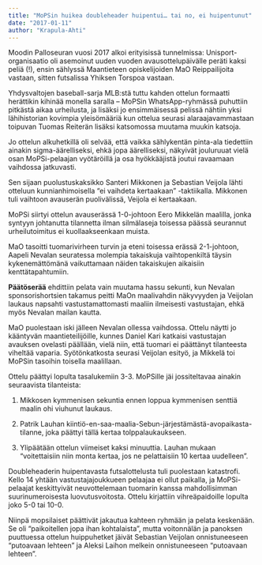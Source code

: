 ```yaml
---
title: "MoPSin huikea doubleheader huipentui… tai no, ei huipentunut"
date: "2017-01-11"
author: "Krapula-Ahti"
---
```


Moodin Palloseuran vuosi 2017 alkoi erityisissä tunnelmissa: Unisport-organisaatio oli asemoinut uuden vuoden avausottelupäivälle peräti kaksi peliä (!), ensin sählyssä Maantieteen opiskelijoiden MaO Reippailijoita vastaan, sitten futsalissa Yhiksen Torspoa vastaan.

Yhdysvaltojen baseball-sarja MLB:stä tuttu kahden ottelun formaatti herättikin kihinää monella saralla – MoPSin WhatsApp-ryhmässä puhuttiin pitkästä aikaa urheilusta, ja lisäksi jo ensimmäisessä pelissä nähtiin yksi lähihistorian kovimpia yleisömääriä kun ottelua seurasi alaraajavammastaan toipuvan Tuomas Reiterän lisäksi katsomossa muutama muukin katsoja.

Jo ottelun alkuhetkillä oli selvää, että vaikka sählykentän pinta-ala tiedettiin ainakin sigma-äärelliseksi, ehkä jopa äärelliseksi, näkyivät jouluruuat vielä osan MoPSi-pelaajan vyötäröillä ja osa hyökkääjistä joutui ravaamaan vaihdossa jatkuvasti.

<!-- ![](https://doc-0c-7g-docs.googleusercontent.com/docs/securesc/ha0ro937gcuc7l7deffksulhg5h7mbp1/ephvla12qvbuvher7og9pk7thdl77b5n/1484150400000/08849784491103088722/*/0B_b9XIivn7p3WkFVSksxc25zdkE) -->

Sen sijaan puolustuskaksikko Santeri Mikkonen ja Sebastian Veijola lähti otteluun kunnianhimoisella “ei vaihdeta kertaakaan” -taktiikalla. Mikkonen tuli vaihtoon avauserän puolivälissä, Veijola ei kertaakaan.

MoPSi siirtyi ottelun avauserässä 1-0-johtoon Eero Mikkelän maalilla, jonka syntyyn johtanutta tilannetta ilman silmälaseja toisessa päässä seurannut urheilutoimitus ei kuollaakseenkaan muista.

MaO tasoitti tuomarivirheen turvin ja eteni toisessa erässä 2-1-johtoon, Aapeli Nevalan seuratessa molempia takaiskuja vaihtopenkiltä täysin kykenemättömänä vaikuttamaan näiden takaiskujen aikaisiin kenttätapahtumiin.

**Päätöserää** ehdittiin pelata vain muutama hassu sekunti, kun Nevalan sponsorishortsien takamus peitti MaOn maalivahdin näkyvyyden ja Veijolan laukaus napsahti vastustamattomasti maaliin ilmeisesti vastustajan, ehkä myös Nevalan mailan kautta.

MaO puolestaan iski jälleen Nevalan ollessa vaihdossa. Ottelu näytti jo kääntyvän maantieteilijöille, kunnes Daniel Kari katkaisi vastustajan avauksen ovelasti päällään, vielä niin, että tuomari ei päättänyt tilanteesta viheltää vaparia. Syötönkatkosta seurasi Veijolan esityö, ja Mikkelä toi MoPSin tasoihin toisella maalillaan.

Ottelu päättyi lopulta tasalukemiin 3-3. MoPSille jäi jossiteltavaa ainakin seuraavista tilanteista:

1) Mikkosen kymmenisen sekuntia ennen loppua kymmenisen senttiä maalin ohi viuhunut laukaus.

2) Patrik Lauhan kiintiö-en-saa-maalia-Sebun-järjestämästä-avopaikasta-tilanne, joka päättyi tällä kertaa tolppalaukaukseen.

3) Ylipäätään ottelun viimeiset kaksi minuuttia. Lauhan mukaan “voitettaisiin niin monta kertaa, jos ne pelattaisiin 10 kertaa uudelleen”.

Doubleheaderin huipentavasta futsalottelusta tuli puolestaan katastrofi. Kello 14 yhtään vastustajajoukkueen pelaajaa ei ollut paikalla, ja MoPSi-pelaajat keskittyivät neuvottelemaan tuomarin kanssa mahdollisimman suurinumeroisesta luovutusvoitosta. Ottelu kirjattiin vihreäpaidoille lopulta joko 5-0 tai 10-0.

Niinpä mopsilaiset päättivät jakautua kahteen ryhmään ja pelata keskenään. Se oli “paikoitellen jopa ihan kohtalaista”, mutta voitonnälän ja panoksen puuttuessa ottelun huippuhetket jäivät Sebastian Veijolan onnistuneeseen “putoavaan lehteen” ja Aleksi Laihon melkein onnistuneeseen “putoavaan lehteen”.
